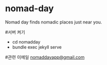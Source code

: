 # nomad-day
Nomad day finds nomadic places just near you.

#서버 켜기
- cd nomadday
- bundle exec jekyll serve

#관련 이메일
nomaddayapp@gmail.com
